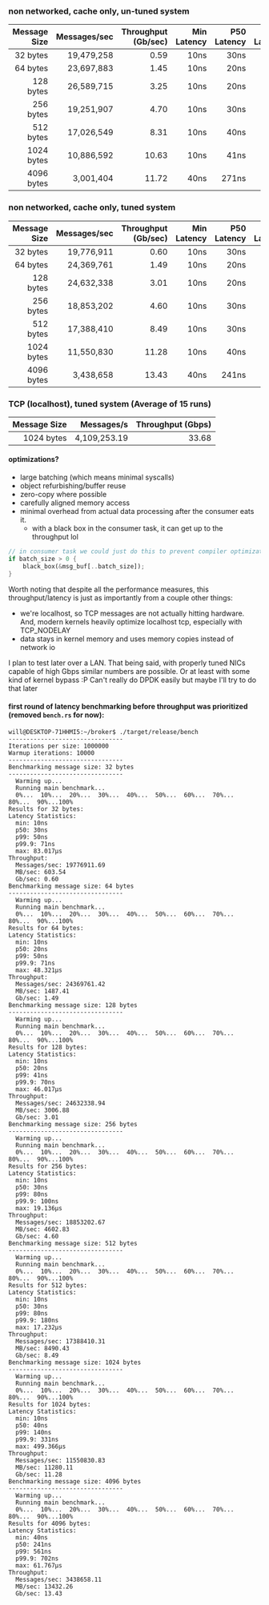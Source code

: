 ### non networked, cache only, un-tuned system

| Message Size | Messages/sec | Throughput (Gb/sec) | Min Latency | P50 Latency | P99 Latency | P99.9 Latency | Max Latency |
|------------:|-------------:|-------------------:|------------:|------------:|------------:|---------------|------------:|
| 32 bytes    | 19,479,258  | 0.59              | 10ns        | 30ns        | 41ns        | 70ns          | 7.865µs     |
| 64 bytes    | 23,697,883  | 1.45              | 10ns        | 20ns        | 60ns        | 71ns          | 22.913µs    |
| 128 bytes   | 26,589,715  | 3.25              | 10ns        | 20ns        | 40ns        | 70ns          | 14.557µs    |
| 256 bytes   | 19,251,907  | 4.70              | 10ns        | 30ns        | 71ns        | 110ns         | 24.196µs    |
| 512 bytes   | 17,026,549  | 8.31              | 10ns        | 40ns        | 81ns        | 150ns         | 47.951µs    |
| 1024 bytes  | 10,886,592  | 10.63             | 10ns        | 41ns        | 160ns       | 361ns         | 50.806µs    |
| 4096 bytes  | 3,001,404   | 11.72             | 40ns        | 271ns       | 582ns       | 762ns         | 376.454µs   |

### non networked, cache only, tuned system

| Message Size | Messages/sec | Throughput (Gb/sec) | Min Latency | P50 Latency | P99 Latency | P99.9 Latency | Max Latency |
|------------:|-------------:|-------------------:|------------:|------------:|------------:|---------------|------------:|
| 32 bytes    | 19,776,911  | 0.60              | 10ns        | 30ns        | 50ns        | 71ns          | 83.017µs    |
| 64 bytes    | 24,369,761  | 1.49              | 10ns        | 20ns        | 50ns        | 71ns          | 48.321µs    |
| 128 bytes   | 24,632,338  | 3.01              | 10ns        | 20ns        | 41ns        | 70ns          | 46.017µs    |
| 256 bytes   | 18,853,202  | 4.60              | 10ns        | 30ns        | 80ns        | 100ns         | 19.136µs    |
| 512 bytes   | 17,388,410  | 8.49              | 10ns        | 30ns        | 80ns        | 180ns         | 17.232µs    |
| 1024 bytes  | 11,550,830  | 11.28             | 10ns        | 40ns        | 140ns       | 331ns         | 499.366µs   |
| 4096 bytes  | 3,438,658   | 13.43             | 40ns        | 241ns       | 561ns       | 702ns         | 61.767µs    |


### TCP (localhost), tuned system (Average of 15 runs)

| Message Size | Messages/s  | Throughput (Gbps) | 
|------------:|-------------:|-------------------:|
| 1024 bytes  | 4,109,253.19 | 33.68              |



#### optimizations?
- large batching (which means minimal syscalls)
- object refurbishing/buffer reuse
- zero-copy where possible
- carefully aligned memory access
- minimal overhead from actual data processing after the consumer eats it.
  - with a black box in the consumer task, it can get up to the throughput lol

```rust
// in consumer task we could just do this to prevent compiler optimization I believe
if batch_size > 0 {
    black_box(&msg_buf[..batch_size]);  
}
```

Worth noting that despite all the performance measures, this throughput/latency is just as importantly from a couple other things:
- we're localhost, so TCP messages are not actually hitting hardware. And, modern kernels heavily optimize localhost tcp, especially with TCP_NODELAY
- data stays in kernel memory and uses memory copies instead of network io

I plan to test later over a LAN. That being said, with properly tuned NICs capable of high Gbps similar numbers are possible. Or at least with some kind of kernel bypass :P Can't really do DPDK easily but maybe I'll try to do that later 




#### first round of latency benchmarking before throughput was prioritized (removed `bench.rs` for now):

```
will@DESKTOP-71HHMI5:~/broker$ ./target/release/bench
--------------------------------
Iterations per size: 1000000
Warmup iterations: 10000
--------------------------------
Benchmarking message size: 32 bytes
--------------------------------
  Warming up...
  Running main benchmark...
  0%...  10%...  20%...  30%...  40%...  50%...  60%...  70%...  80%...  90%...100%
Results for 32 bytes:
Latency Statistics:
  min: 10ns
  p50: 30ns
  p99: 50ns
  p99.9: 71ns
  max: 83.017µs
Throughput:
  Messages/sec: 19776911.69
  MB/sec: 603.54
  Gb/sec: 0.60
Benchmarking message size: 64 bytes
--------------------------------
  Warming up...
  Running main benchmark...
  0%...  10%...  20%...  30%...  40%...  50%...  60%...  70%...  80%...  90%...100%
Results for 64 bytes:
Latency Statistics:
  min: 10ns
  p50: 20ns
  p99: 50ns
  p99.9: 71ns
  max: 48.321µs
Throughput:
  Messages/sec: 24369761.42
  MB/sec: 1487.41
  Gb/sec: 1.49
Benchmarking message size: 128 bytes
--------------------------------
  Warming up...
  Running main benchmark...
  0%...  10%...  20%...  30%...  40%...  50%...  60%...  70%...  80%...  90%...100%
Results for 128 bytes:
Latency Statistics:
  min: 10ns
  p50: 20ns
  p99: 41ns
  p99.9: 70ns
  max: 46.017µs
Throughput:
  Messages/sec: 24632338.94
  MB/sec: 3006.88
  Gb/sec: 3.01
Benchmarking message size: 256 bytes
--------------------------------
  Warming up...
  Running main benchmark...
  0%...  10%...  20%...  30%...  40%...  50%...  60%...  70%...  80%...  90%...100%
Results for 256 bytes:
Latency Statistics:
  min: 10ns
  p50: 30ns
  p99: 80ns
  p99.9: 100ns
  max: 19.136µs
Throughput:
  Messages/sec: 18853202.67
  MB/sec: 4602.83
  Gb/sec: 4.60
Benchmarking message size: 512 bytes
--------------------------------
  Warming up...
  Running main benchmark...
  0%...  10%...  20%...  30%...  40%...  50%...  60%...  70%...  80%...  90%...100%
Results for 512 bytes:
Latency Statistics:
  min: 10ns
  p50: 30ns
  p99: 80ns
  p99.9: 180ns
  max: 17.232µs
Throughput:
  Messages/sec: 17388410.31
  MB/sec: 8490.43
  Gb/sec: 8.49
Benchmarking message size: 1024 bytes
--------------------------------
  Warming up...
  Running main benchmark...
  0%...  10%...  20%...  30%...  40%...  50%...  60%...  70%...  80%...  90%...100%
Results for 1024 bytes:
Latency Statistics:
  min: 10ns
  p50: 40ns
  p99: 140ns
  p99.9: 331ns
  max: 499.366µs
Throughput:
  Messages/sec: 11550830.83
  MB/sec: 11280.11
  Gb/sec: 11.28
Benchmarking message size: 4096 bytes
--------------------------------
  Warming up...
  Running main benchmark...
  0%...  10%...  20%...  30%...  40%...  50%...  60%...  70%...  80%...  90%...100%
Results for 4096 bytes:
Latency Statistics:
  min: 40ns
  p50: 241ns
  p99: 561ns
  p99.9: 702ns
  max: 61.767µs
Throughput:
  Messages/sec: 3438658.11
  MB/sec: 13432.26
  Gb/sec: 13.43
```
